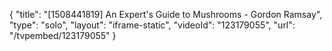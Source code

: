 {
    "title": "[1508441819] An Expert's Guide to Mushrooms - Gordon Ramsay",
    "type": "solo",
    "layout": "iframe-static",
    "videoId": "123179055",
    "url": "\/tvpembed\/123179055"
}